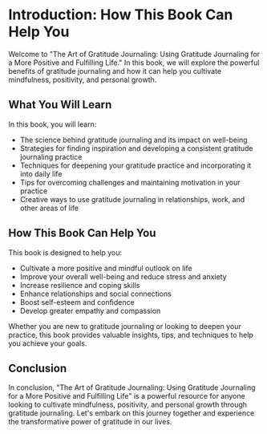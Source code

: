 Introduction: How This Book Can Help You
========================================

Welcome to "The Art of Gratitude Journaling: Using Gratitude Journaling for a More Positive and Fulfilling Life." In this book, we will explore the powerful benefits of gratitude journaling and how it can help you cultivate mindfulness, positivity, and personal growth.

What You Will Learn
-------------------

In this book, you will learn:

* The science behind gratitude journaling and its impact on well-being
* Strategies for finding inspiration and developing a consistent gratitude journaling practice
* Techniques for deepening your gratitude practice and incorporating it into daily life
* Tips for overcoming challenges and maintaining motivation in your practice
* Creative ways to use gratitude journaling in relationships, work, and other areas of life

How This Book Can Help You
--------------------------

This book is designed to help you:

* Cultivate a more positive and mindful outlook on life
* Improve your overall well-being and reduce stress and anxiety
* Increase resilience and coping skills
* Enhance relationships and social connections
* Boost self-esteem and confidence
* Develop greater empathy and compassion

Whether you are new to gratitude journaling or looking to deepen your practice, this book provides valuable insights, tips, and techniques to help you achieve your goals.

Conclusion
----------

In conclusion, "The Art of Gratitude Journaling: Using Gratitude Journaling for a More Positive and Fulfilling Life" is a powerful resource for anyone looking to cultivate mindfulness, positivity, and personal growth through gratitude journaling. Let's embark on this journey together and experience the transformative power of gratitude in our lives.


